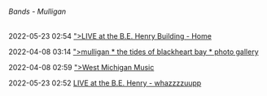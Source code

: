 ######  Bands - Mulligan

2022-05-23 02:54 [&quot;&gt;LIVE at the B.E. Henry Building - Home](http://www.behenrybuilding.50megs.com/index.html)

2022-04-08 03:14 [&quot;&gt;mulligan * the tides of blackheart bay * photo gallery](https://web.archive.org/web/20050211150508/http://www.mulliganmusic.com/art/)

2022-04-08 02:59 [&quot;&gt;West Michigan Music](https://web.archive.org/web/20040908220217/http://www.westmichiganmusic.com/modules.php?name=Reviews&rop=showcontent&id=34)

2022-05-23 02:52 [LIVE at the B.E. Henry - whazzzzuupp](http://www.behenrybuilding.50megs.com/whats_new.html)



